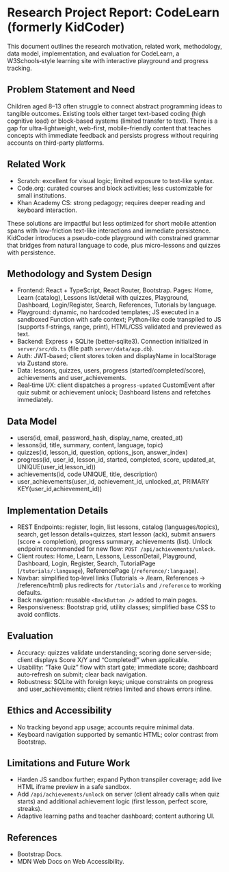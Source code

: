 # Research Project Report: CodeLearn (formerly KidCoder)

This document outlines the research motivation, related work, methodology, data model, implementation, and evaluation for CodeLearn, a W3Schools‑style learning site with interactive playground and progress tracking.

## Problem Statement and Need
Children aged 8–13 often struggle to connect abstract programming ideas to tangible outcomes. Existing tools either target text-based coding (high cognitive load) or block-based systems (limited transfer to text). There is a gap for ultra-lightweight, web-first, mobile-friendly content that teaches concepts with immediate feedback and persists progress without requiring accounts on third-party platforms.

## Related Work
- Scratch: excellent for visual logic; limited exposure to text-like syntax.
- Code.org: curated courses and block activities; less customizable for small institutions.
- Khan Academy CS: strong pedagogy; requires deeper reading and keyboard interaction.

These solutions are impactful but less optimized for short mobile attention spans with low-friction text-like interactions and immediate persistence. KidCoder introduces a pseudo-code playground with constrained grammar that bridges from natural language to code, plus micro-lessons and quizzes with persistence.

## Methodology and System Design
- Frontend: React + TypeScript, React Router, Bootstrap. Pages: Home, Learn (catalog), Lessons list/detail with quizzes, Playground, Dashboard, Login/Register, Search, References, Tutorials by language.
- Playground: dynamic, no hardcoded templates; JS executed in a sandboxed Function with safe context; Python‑like code transpiled to JS (supports f‑strings, range, print), HTML/CSS validated and previewed as text.
- Backend: Express + SQLite (better‑sqlite3). Connection initialized in `server/src/db.ts` (file path `server/data/app.db`).
- Auth: JWT‑based; client stores token and displayName in localStorage via Zustand store.
- Data: lessons, quizzes, users, progress (started/completed/score), achievements and user_achievements.
- Real‑time UX: client dispatches a `progress-updated` CustomEvent after quiz submit or achievement unlock; Dashboard listens and refetches immediately.

## Data Model
- users(id, email, password_hash, display_name, created_at)
- lessons(id, title, summary, content, language, topic)
- quizzes(id, lesson_id, question, options_json, answer_index)
- progress(id, user_id, lesson_id, started, completed, score, updated_at, UNIQUE(user_id,lesson_id))
- achievements(id, code UNIQUE, title, description)
- user_achievements(user_id, achievement_id, unlocked_at, PRIMARY KEY(user_id,achievement_id))

## Implementation Details
- REST Endpoints: register, login, list lessons, catalog (languages/topics), search, get lesson details+quizzes, start lesson (ack), submit answers (score + completion), progress summary, achievements (list). Unlock endpoint recommended for new flow: `POST /api/achievements/unlock`.
- Client routes: Home, Learn, Lessons, LessonDetail, Playground, Dashboard, Login, Register, Search, TutorialPage (`/tutorials/:language`), ReferencePage (`/reference/:language`).
- Navbar: simplified top‑level links (Tutorials → /learn, References → /reference/html) plus redirects for `/tutorials` and `/reference` to working defaults.
- Back navigation: reusable `<BackButton />` added to main pages.
- Responsiveness: Bootstrap grid, utility classes; simplified base CSS to avoid conflicts.

## Evaluation
- Accuracy: quizzes validate understanding; scoring done server‑side; client displays Score X/Y and “Completed!” when applicable.
- Usability: “Take Quiz” flow with start gate; immediate score; dashboard auto‑refresh on submit; clear back navigation.
- Robustness: SQLite with foreign keys; unique constraints on progress and user_achievements; client retries limited and shows errors inline.

## Ethics and Accessibility
- No tracking beyond app usage; accounts require minimal data.
- Keyboard navigation supported by semantic HTML; color contrast from Bootstrap.

## Limitations and Future Work
- Harden JS sandbox further; expand Python transpiler coverage; add live HTML iframe preview in a safe sandbox.
- Add `/api/achievements/unlock` on server (client already calls when quiz starts) and additional achievement logic (first lesson, perfect score, streaks).
- Adaptive learning paths and teacher dashboard; content authoring UI.

## References
- Bootstrap Docs.
- MDN Web Docs on Web Accessibility.
